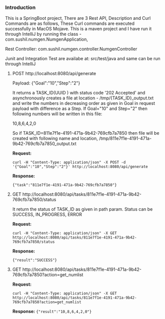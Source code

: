 
### Introduction
This is a SpringBoot project, There are 3 Rest API, Description and Curl Commands are as follows, These Curl commands are executed successfully in MacOS Mojave. This is a maven project and I have run it through IntelliJ by running the class - com.sushil.numgen.NumgenApplication,

Rest Controller: com.sushil.numgen.controller.NumgenController


Junit and Integration Test are availabe at: src/test/java and same can be run through IntelliJ

 1. POST http://localhost:8080/api/generate
     
     Payload: {"Goal":"10","Step":"2"}

	It returns a TASK_ID(UUID ) with status code '202 Accepted' and asynchronously creates a file at location - /tmp/{TASK_ID}_output.txt and write the numbers in decreasing order as given in Goal in request payload with difference as a Step. If Goal="10" and Step="2" then following numbers will be written in this file:

	10,8,6,4,2,0
	 
	So if TASK_ID=811e7f1e-4191-471a-9b42-769cfb7a7850 then file will be created with following name and location,
	/tmp/811e7f1e-4191-471a-9b42-769cfb7a7850_output.txt

	**Request:**

	    curl -H "Content-Type: application/json" -X POST -d '{"Goal":"10","Step":"2"}' http://localhost:8080/api/generate

	**Response:**

	    {"task":"811e7f1e-4191-471a-9b42-769cfb7a7850"}

 2. GET
    http://localhost:8080/api/tasks/811e7f1e-4191-471a-9b42-769cfb7a7850/status
	
	It return the status of TASK_ID as given in path param. Status can be SUCCESS, IN_PROGRESS, ERROR
	
	**Request:**

	    curl -H "Content-Type: application/json" -X GET http://localhost:8080/api/tasks/811e7f1e-4191-471a-9b42-769cfb7a7850/status

	**Response:**

	    {"result":"SUCCESS"}

 3. GET
    http://localhost:8080/api/tasks/811e7f1e-4191-471a-9b42-769cfb7a7850?action=get_numlist

	**Request:**
	

    `curl -H "Content-Type: application/json" -X GET http://localhost:8080/api/tasks/811e7f1e-4191-471a-9b42-769cfb7a7850?action=get_numlist`
    
	**Response:**
    `{"result":"10,8,6,4,2,0"}`




